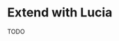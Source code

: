 # Extend with Lucia

TODO

<!--
Good Examples
https://github.com/flojoy-ai/cloud/tree/main

Passwordless / Magic Link

https://github.com/moinulmoin/chadnext/blob/main/src/app/api/auth/email-verify/route.ts

https://github.com/deadcoder0904/next-13-lucia-auth-drizzle-turso-sqlite-magic-link/blob/main/src/app/api/resend/route.ts
https://github.com/ocluf/justship/blob/main/src/routes/(login)/login/email-verification/%2Bserver.ts
https://lucia-auth.com/guides/email-and-password/email-verification-codes
https://github.com/lucia-auth/lucia/discussions/257
https://github.com/deadcoder0904/next-13-lucia-auth-drizzle-turso-sqlite-magic-link

https://github.com/dilmaheu/dilmahtea.me/blob/dev/functions/account/send-magic-link.ts

Auth with Phone

https://github.com/Dawidu7/spoonarium/blob/main/src/app/api/auth/sign-in/route.ts

tRPC

https://github.com/iamtouha/next-lucia-auth/blob/main/src/server/api/routers/post.ts

As a Package

https://github.com/noxify/t3-turbo-lucia/blob/main/packages/auth/src/index.ts
-->

<!--
Authorization

https://github.com/CUPUM/aipithet/blob/main/src/lib/auth/authorization.ts
-->
